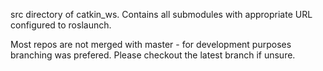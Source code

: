 src directory of catkin_ws. Contains all submodules with appropriate URL configured to roslaunch.

Most repos are not merged with master - for development purposes branching was prefered. Please checkout 
the latest branch if unsure. 
